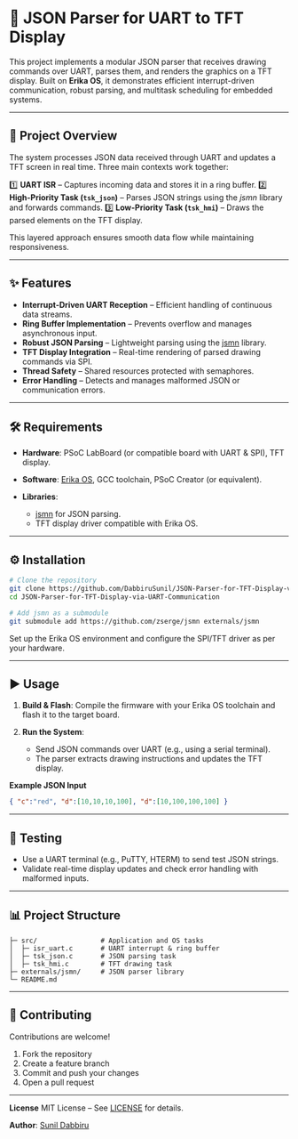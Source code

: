 # 📡 JSON Parser for UART to TFT Display

This project implements a modular JSON parser that receives drawing commands over UART, parses them, and renders the graphics on a TFT display. Built on **Erika OS**, it demonstrates efficient interrupt-driven communication, robust parsing, and multitask scheduling for embedded systems.

---

## 📌 Project Overview

The system processes JSON data received through UART and updates a TFT screen in real time.
Three main contexts work together:

1️⃣ **UART ISR** – Captures incoming data and stores it in a ring buffer.
2️⃣ **High-Priority Task (`tsk_json`)** – Parses JSON strings using the *jsmn* library and forwards commands.
3️⃣ **Low-Priority Task (`tsk_hmi`)** – Draws the parsed elements on the TFT display.

This layered approach ensures smooth data flow while maintaining responsiveness.

---

## ✨ Features

* **Interrupt-Driven UART Reception** – Efficient handling of continuous data streams.
* **Ring Buffer Implementation** – Prevents overflow and manages asynchronous input.
* **Robust JSON Parsing** – Lightweight parsing using the [jsmn](https://github.com/zserge/jsmn) library.
* **TFT Display Integration** – Real-time rendering of parsed drawing commands via SPI.
* **Thread Safety** – Shared resources protected with semaphores.
* **Error Handling** – Detects and manages malformed JSON or communication errors.

---

## 🛠️ Requirements

* **Hardware**: PSoC LabBoard (or compatible board with UART & SPI), TFT display.
* **Software**: [Erika OS](https://erika-enterprise.com/), GCC toolchain, PSoC Creator (or equivalent).
* **Libraries**:

  * [jsmn](https://github.com/zserge/jsmn) for JSON parsing.
  * TFT display driver compatible with Erika OS.

---

## ⚙️ Installation

```bash
# Clone the repository
git clone https://github.com/DabbiruSunil/JSON-Parser-for-TFT-Display-via-UART-Communication.git
cd JSON-Parser-for-TFT-Display-via-UART-Communication

# Add jsmn as a submodule
git submodule add https://github.com/zserge/jsmn externals/jsmn
```

Set up the Erika OS environment and configure the SPI/TFT driver as per your hardware.

---

## ▶️ Usage

1. **Build & Flash**: Compile the firmware with your Erika OS toolchain and flash it to the target board.
2. **Run the System**:

   * Send JSON commands over UART (e.g., using a serial terminal).
   * The parser extracts drawing instructions and updates the TFT display.

**Example JSON Input**

```json
{ "c":"red", "d":[10,10,10,100], "d":[10,100,100,100] }
```

---

## 🧪 Testing

* Use a UART terminal (e.g., PuTTY, HTERM) to send test JSON strings.
* Validate real-time display updates and check error handling with malformed inputs.

---

## 📊 Project Structure

```
├─ src/                # Application and OS tasks
│  ├─ isr_uart.c       # UART interrupt & ring buffer
│  ├─ tsk_json.c       # JSON parsing task
│  ├─ tsk_hmi.c        # TFT drawing task
├─ externals/jsmn/     # JSON parser library
└─ README.md
```

---

## 🤝 Contributing

Contributions are welcome!

1. Fork the repository
2. Create a feature branch
3. Commit and push your changes
4. Open a pull request

---

**License**
MIT License – See [LICENSE](LICENSE) for details.

**Author**: [Sunil Dabbiru](https://github.com/DabbiruSunil)

